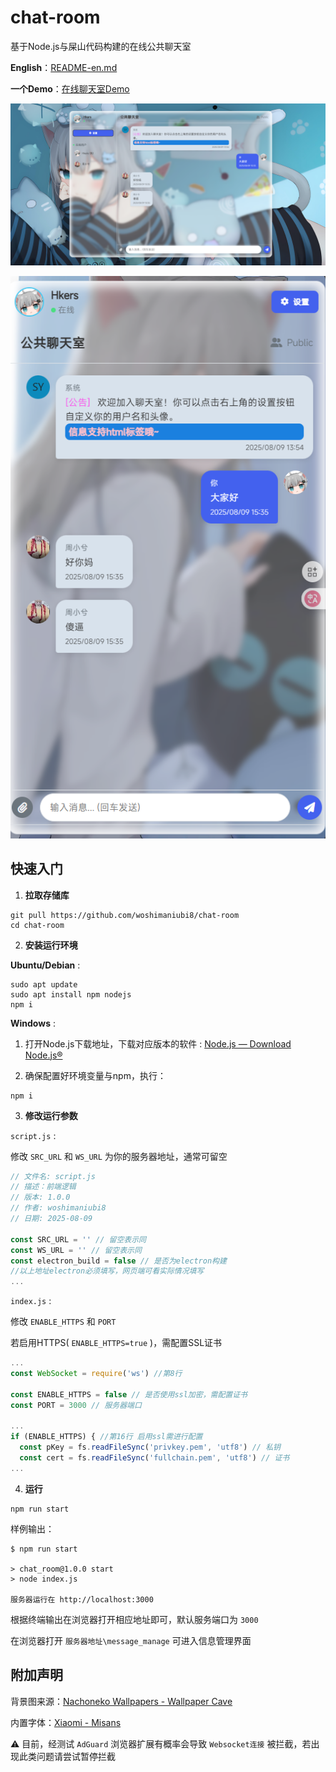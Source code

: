 # chat-room
基于Node.js与屎山代码构建的在线公共聊天室

**English**：[README-en.md](README-en.md)

**一个Demo**：[在线聊天室Demo](https://chat.qqaq.top/)



![PC](public/pc-screen.png)

![MOB](public/mob-screen.png)

## 快速入门

1. **拉取存储库**

```shell
git pull https://github.com/woshimaniubi8/chat-room
cd chat-room
```

2. **安装运行环境**

**Ubuntu/Debian** :

```shell
sudo apt update
sudo apt install npm nodejs
npm i
```

**Windows** :

1. 打开Node.js下载地址，下载对应版本的软件 : [Node.js — Download Node.js®](https://nodejs.org/en/download)

2. 确保配置好环境变量与npm，执行：

```shell
npm i
```

3. **修改运行参数**

`script.js` :

修改 `SRC_URL` 和 `WS_URL` 为你的服务器地址，通常可留空

```javascript
// 文件名: script.js
// 描述：前端逻辑
// 版本: 1.0.0
// 作者: woshimaniubi8
// 日期: 2025-08-09

const SRC_URL = '' // 留空表示同
const WS_URL = '' // 留空表示同
const electron_build = false // 是否为electron构建
//以上地址electron必须填写，网页端可看实际情况填写
...

```



`index.js` :

修改 `ENABLE_HTTPS` 和 `PORT`

若启用HTTPS( `ENABLE_HTTPS=true` )，需配置SSL证书

```javascript
...
const WebSocket = require('ws') //第8行

const ENABLE_HTTPS = false // 是否使用ssl加密，需配置证书
const PORT = 3000 // 服务器端口

...
if (ENABLE_HTTPS) { //第16行 启用ssl需进行配置
  const pKey = fs.readFileSync('privkey.pem', 'utf8') // 私钥
  const cert = fs.readFileSync('fullchain.pem', 'utf8') // 证书
...
```



4. **运行**

```shell
npm run start
```

样例输出：

```shell
$ npm run start

> chat_room@1.0.0 start
> node index.js

服务器运行在 http://localhost:3000
```

根据终端输出在浏览器打开相应地址即可，默认服务端口为 `3000`

在浏览器打开 `服务器地址\message_manage` 可进入信息管理界面





## 附加声明

背景图来源：[Nachoneko Wallpapers - Wallpaper Cave](https://wallpapercave.com/nachoneko-wallpapers)

内置字体：[Xiaomi - Misans](https://hyperos.mi.com/font/download)

⚠️ 目前，经测试 `AdGuard` 浏览器扩展有概率会导致 `Websocket连接` 被拦截，若出现此类问题请尝试暂停拦截